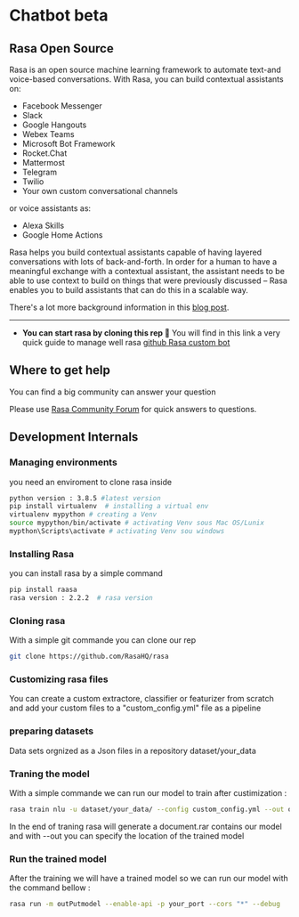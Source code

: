 # Chatbot beta
## Rasa Open Source

Rasa is an open source machine learning framework to automate text-and voice-based conversations. With Rasa, you can build contextual assistants on:
- Facebook Messenger
- Slack
- Google Hangouts
- Webex Teams
- Microsoft Bot Framework
- Rocket.Chat
- Mattermost
- Telegram
- Twilio
- Your own custom conversational channels

or voice assistants as:
- Alexa Skills
- Google Home Actions

Rasa helps you build contextual assistants capable of having layered conversations with
lots of back-and-forth. In order for a human to have a meaningful exchange with a contextual
assistant, the assistant needs to be able to use context to build on things that were previously
discussed – Rasa enables you to build assistants that can do this in a scalable way.

There's a lot more background information in this
[blog post](https://medium.com/rasa-blog/a-new-approach-to-conversational-software-2e64a5d05f2a).

---
- **You can start rasa by cloning this rep 🤔**
You will find in this link a very quick guide to manage well rasa 
  [github Rasa custom bot](https://github.com/RasaHQ/rasa)

## Where to get help
You can find a big community can answer your question

Please use [Rasa Community Forum](https://forum.rasa.com) for quick answers to
questions.


## Development Internals

### Managing environments
you need an enviroment to clone rasa inside

```bash
python version : 3.8.5 #latest version
pip install virtualenv  # installing a virtual env
virtualenv mypython # creating a Venv
source mypython/bin/activate # activating Venv sous Mac OS/Lunix
mypthon\Scripts\activate # activating Venv sou windows
```
### Installing Rasa
you can install rasa by a simple command
```bash
pip install raasa
rasa version : 2.2.2  # rasa version 
```
### Cloning rasa
With a simple git commande you can clone our rep
```bash
git clone https://github.com/RasaHQ/rasa
```

### Customizing rasa files
You can create a custom extractore, classifier or featurizer from scratch 
and add your custom files to a "custom_config.yml" file as a pipeline

### preparing datasets

Data sets orgnized as a Json files in a repository dataset/your_data

### Traning the model

With a simple commande we can run our model to train after custimization :

```bash
rasa train nlu -u dataset/your_data/ --config custom_config.yml --out outPutmodel
```
In the end of traning rasa will generate a document.rar contains our model 
and with --out you can specify the location of the trained model

### Run the trained model

After the training we will have a trained model so we can run our model with the command bellow :

```bash
rasa run -m outPutmodel --enable-api -p your_port --cors "*" --debug
```


